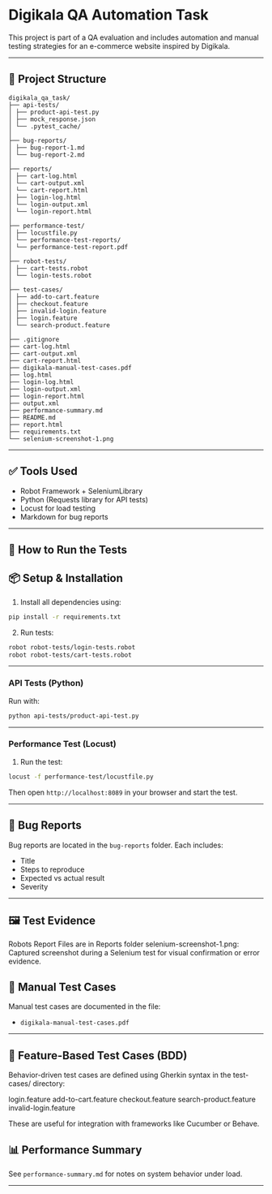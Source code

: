 # Digikala QA Automation Task

This project is part of a QA evaluation and includes automation and manual testing strategies for an e-commerce website inspired by Digikala.

---

## 📁 Project Structure

```
digikala_qa_task/
├── api-tests/
│ ├── product-api-test.py
│ ├── mock_response.json
│ └── .pytest_cache/
│
├── bug-reports/
│ ├── bug-report-1.md
│ └── bug-report-2.md
│
├── reports/
│ ├── cart-log.html
│ └── cart-output.xml
│ └── cart-report.html
│ ├── login-log.html
│ └── login-output.xml
│ └── login-report.html
│
├── performance-test/
│ ├── locustfile.py
│ └── performance-test-reports/
│ └── performance-test-report.pdf
│
├── robot-tests/
│ ├── cart-tests.robot
│ └── login-tests.robot
│
├── test-cases/
│ ├── add-to-cart.feature
│ ├── checkout.feature
│ ├── invalid-login.feature
│ ├── login.feature
│ └── search-product.feature
│
├── .gitignore
├── cart-log.html
├── cart-output.xml
├── cart-report.html
├── digikala-manual-test-cases.pdf
├── log.html
├── login-log.html
├── login-output.xml
├── login-report.html
├── output.xml
├── performance-summary.md
├── README.md
├── report.html
├── requirements.txt
└── selenium-screenshot-1.png
```

---

## ✅ Tools Used

- Robot Framework + SeleniumLibrary
- Python (Requests library for API tests)
- Locust for load testing
- Markdown for bug reports

---

## 🚀 How to Run the Tests

## 📦 Setup & Installation

1. Install all dependencies using:
```bash
pip install -r requirements.txt
```
2. Run tests:
```bash
robot robot-tests/login-tests.robot
robot robot-tests/cart-tests.robot
```

---

### API Tests (Python)

Run with:

```bash
python api-tests/product-api-test.py
```

---

### Performance Test (Locust)


1. Run the test:

```bash
locust -f performance-test/locustfile.py
```

Then open `http://localhost:8089` in your browser and start the test.

---

## 🐞 Bug Reports

Bug reports are located in the `bug-reports` folder. Each includes:
- Title
- Steps to reproduce
- Expected vs actual result
- Severity

---

## 🖼️ Test Evidence
Robots Report Files are in Reports folder
selenium-screenshot-1.png: Captured screenshot during a Selenium test for visual confirmation or error evidence.



## 📄 Manual Test Cases

Manual test cases are documented in the file:
- `digikala-manual-test-cases.pdf`

---

## 🧪 Feature-Based Test Cases (BDD)
Behavior-driven test cases are defined using Gherkin syntax in the test-cases/ directory:

login.feature
add-to-cart.feature
checkout.feature
search-product.feature
invalid-login.feature

These are useful for integration with frameworks like Cucumber or Behave.

## 📊 Performance Summary

See `performance-summary.md` for notes on system behavior under load.

---


